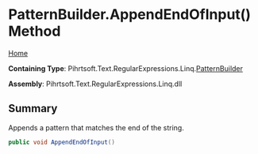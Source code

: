 # PatternBuilder\.AppendEndOfInput\(\) Method

[Home](../../../../../../README.md)

**Containing Type**: Pihrtsoft\.Text\.RegularExpressions\.Linq\.[PatternBuilder](../README.md)

**Assembly**: Pihrtsoft\.Text\.RegularExpressions\.Linq\.dll

## Summary

Appends a pattern that matches the end of the string\.

```csharp
public void AppendEndOfInput()
```

